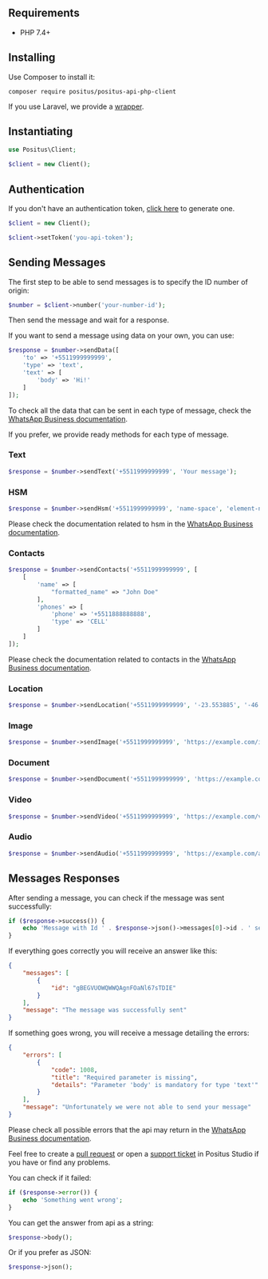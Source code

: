 ## Requirements

- PHP 7.4+

## Installing

Use Composer to install it:

````
composer require positus/positus-api-php-client
````
If you use Laravel, we provide a [wrapper](https://github.com/positusapps/positus-api-laravel-client).

## Instantiating

````php
use Positus\Client;

$client = new Client();
````

## Authentication

If you don't have an authentication token, [click here](https://studio.posit.us/minha-conta/api-tokens) to generate one.

````php
$client = new Client();

$client->setToken('you-api-token');
````

## Sending Messages

The first step to be able to send messages is to specify the ID number of origin:

````php
$number = $client->number('your-number-id');
````

Then send the message and wait for a response.

If you want to send a message using data on your own, you can use:

````php
$response = $number->sendData([
    'to' => '+5511999999999',
    'type' => 'text',
    'text' => [
        'body' => 'Hi!'
    ]
]);
````

To check all the data that can be sent in each type of message, check the [WhatsApp Business documentation](https://developers.facebook.com/docs/whatsapp/api/messages).

If you prefer, we provide ready methods for each type of message.

### Text

````php
$response = $number->sendText('+5511999999999', 'Your message');
````

### HSM

````php
$response = $number->sendHsm('+5511999999999', 'name-space', 'element-name', 'country-code', ['parameter-a', ...]);
````

Please check the documentation related to hsm in the [WhatsApp Business documentation](https://developers.facebook.com/docs/whatsapp/api/messages/message-templates).

### Contacts

````php
$response = $number->sendContacts('+5511999999999', [
    [
        'name' => [
            "formatted_name" => "John Doe"
        ],
        'phones' => [
            'phone' => '+5511888888888',
            'type' => 'CELL'
        ]
    ]
]);
````

Please check the documentation related to contacts in the [WhatsApp Business documentation](https://developers.facebook.com/docs/whatsapp/api/messages/others#contacts).

### Location

````php
$response = $number->sendLocation('+5511999999999', '-23.553885', '-46.662819', 'Robbu - Atendimento digital inteligente', 'Av. Angélica, 2530 - Bela Vista, São Paulo - SP, 01228-200');
````

### Image

````php
$response = $number->sendImage('+5511999999999', 'https://example.com/image.jpg', 'Random Image');
````

### Document

````php
$response = $number->sendDocument('+5511999999999', 'https://example.com/document.pdf', 'Random Document');
````

### Video

````php
$response = $number->sendVideo('+5511999999999', 'https://example.com/video.mp4', 'Random Video');
````

### Audio

````php
$response = $number->sendAudio('+5511999999999', 'https://example.com/audio.mp3');
````

## Messages Responses

After sending a message, you can check if the message was sent successfully:

````php
if ($response->success()) {
    echo 'Message with Id ' . $response->json()->messages[0]->id . ' sent successfully';
}
````

If everything goes correctly you will receive an answer like this:

````json
{
    "messages": [
        {
            "id": "gBEGVUOWQWWQAgnFOaNl67sTDIE"
        }
    ],
    "message": "The message was successfully sent"
}
````

If something goes wrong, you will receive a message detailing the errors:

````json
{
    "errors": [
        {
            "code": 1008,
            "title": "Required parameter is missing",
            "details": "Parameter 'body' is mandatory for type 'text'"
        }
    ],
    "message": "Unfortunately we were not able to send your message"
}
````

Please check all possible errors that the api may return in the [WhatsApp Business documentation](https://developers.facebook.com/docs/whatsapp/api/errors).

Feel free to create a [pull request](https://github.com/positusapps/positus-api-php-client) or open a [support ticket](https://studio.posit.us/suporte) in Positus Studio if you have or find any problems.

You can check if it failed:

````php
if ($response->error()) {
    echo 'Something went wrong';
}
````

You can get the answer from api as a string:

````php
$response->body();
````

Or if you prefer as JSON:

````php
$response->json();
````